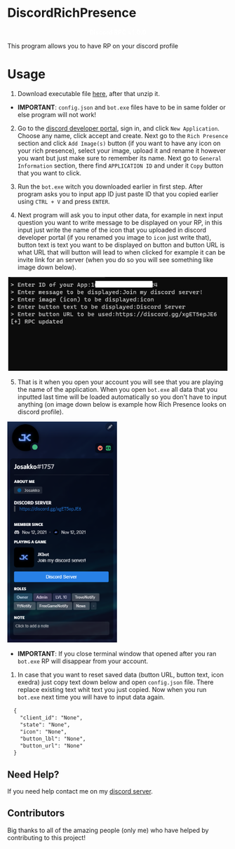 # DiscordRichPresence

<p align="center">
    <span style="color: #fff; font-weight: bold;">Discord RPC</span>
<span style="color: #fff; font-weight: bold;">v1.0.0</span>
</p>

This program allows you to have RP on your discord profile

# Usage

1. Download executable file [here](https://www.mediafire.com/file/4p9jld87qggyqhe/Discord_RPC.zip/file), after that unzip it.

- **IMPORTANT**: `config.json` and `bot.exe` files have to be in same folder or else program will not work!

2. Go to the [discord developer portal](https://discord.com/developers/applications), sign in, and click `New Application`. Choose any name, click accept and create. Next go to the `Rich Presence` section and click `Add Image(s)` button (if you want to have any icon on your rich presence), select your image, upload it and rename it however you want but just make sure to remember its name. Next go to `General Information` section, there find `APPLICATION ID` and under it `Copy` button that you want to click.

3. Run the `bot.exe` witch you downloaded earlier in first step. After program asks you to input app ID just paste ID that you copied earlier using `CTRL + V` and press `ENTER`.

4. Next program will ask you to input other data, for example in next input question you want to write message to be displayed on your RP, in this input just write the name of the icon that you uploaded in discord developer portal (if you renamed you image to `icon` just write that), button text is text you want to be displayed on button and button URL is what URL that will button will lead to when clicked for example it can be invite link for an server (when you do so you will see something like image down below).

<p align="center">
  <img alt="issue" src="https://github.com/Josakko/DiscordRichPresence/blob/main/image.png?raw=true" width="500px">
</p>

5. That is it when you open your account you will see that you are playing the name of the application. When you open `bot.exe` all data that you inputted last time will be loaded automatically so you don't have to input anything (on image down below is example how Rich Presence looks on discord profile). 

<p align="left">
  <img alt="issue" src="https://github.com/Josakko/DiscordRichPresence/blob/main/screenshot.png?raw=true" width="250px">
</p>

- **IMPORTANT**: If you close terminal window that opened after you ran `bot.exe` RP will disappear from your account.

1. In case that you want to reset saved data (button URL, button text, icon exedra) just copy text down below and open `config.json` file. There replace existing text whit text you just copied. Now when you run `bot.exe` next time you will have to input data again.
 
```
  {
    "client_id": "None",
    "state": "None",
    "icon": "None",
    "button_lbl": "None",
    "button_url": "None"
  }
```

## Need Help?

If you need help contact me on my [discord server](https://discord.gg/xgET5epJE6).

## Contributors

Big thanks to all of the amazing people (only me) who have helped by contributing to this project!
